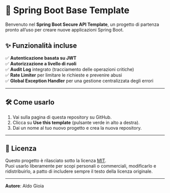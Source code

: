 # 🚀 Spring Boot Base Template

Benvenuto nel **Spring Boot Secure API Template**, un progetto di partenza pronto all’uso per creare nuove applicazioni Spring Boot.

## ✨ Funzionalità incluse
✅ **Autenticazione basata su JWT**  
✅ **Autorizzazione a livello di ruoli**  
✅ **Audit Log** integrato (tracciamento delle operazioni critiche)  
✅ **Rate Limiter** per limitare le richieste e prevenire abusi  
✅ **Global Exception Handler** per una gestione centralizzata degli errori  

---

## 🛠️ Come usarlo
1. Vai sulla pagina di questa repository su GitHub.
2. Clicca su **Use this template** (pulsante verde in alto a destra).
3. Dai un nome al tuo nuovo progetto e crea la nuova repository.

---

## 📄 Licenza

Questo progetto è rilasciato sotto la licenza [MIT](./LICENSE).  
Puoi usarlo liberamente per scopi personali o commerciali, modificarlo e ridistribuirlo, a patto di includere sempre il testo della licenza originale.

---

**Autore**: Aldo Gioia

